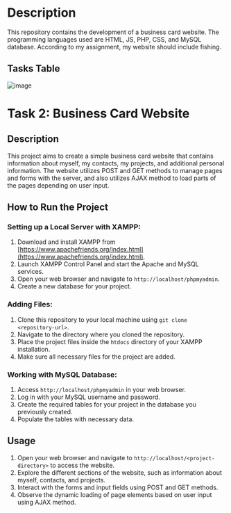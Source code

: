 # Description
This repository contains the development of a business card website. The programming languages used are HTML, JS, PHP, CSS, and MySQL database. According to my assignment, my website should include fishing.

## Tasks Table
![image](https://github.com/Kin-Game/web2024ki49zubrytskyiroman9/assets/130053068/b261ca12-dabc-4bda-a85f-4d1db793044c)

# Task 2: Business Card Website

## Description
This project aims to create a simple business card website that contains information about myself, my contacts, my projects, and additional personal information. The website utilizes POST and GET methods to manage pages and forms with the server, and also utilizes AJAX method to load parts of the pages depending on user input.

## How to Run the Project

### Setting up a Local Server with XAMPP:
1. Download and install XAMPP from [https://www.apachefriends.org/index.html](https://www.apachefriends.org/index.html).
2. Launch XAMPP Control Panel and start the Apache and MySQL services.
3. Open your web browser and navigate to `http://localhost/phpmyadmin`.
4. Create a new database for your project.

### Adding Files:
1. Clone this repository to your local machine using `git clone <repository-url>`.
2. Navigate to the directory where you cloned the repository.
3. Place the project files inside the `htdocs` directory of your XAMPP installation.
4. Make sure all necessary files for the project are added.

### Working with MySQL Database:
1. Access `http://localhost/phpmyadmin` in your web browser.
2. Log in with your MySQL username and password.
3. Create the required tables for your project in the database you previously created.
4. Populate the tables with necessary data.

## Usage
1. Open your web browser and navigate to `http://localhost/<project-directory>` to access the website.
2. Explore the different sections of the website, such as information about myself, contacts, and projects.
3. Interact with the forms and input fields using POST and GET methods.
4. Observe the dynamic loading of page elements based on user input using AJAX method.

